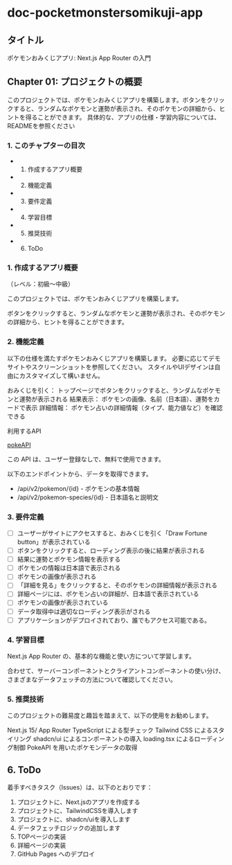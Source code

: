 # doc-pocketmonstersomikuji-app

## タイトル

ポケモンおみくじアプリ: Next.js App Router の入門

## Chapter 01: プロジェクトの概要

このプロジェクトでは、ポケモンおみくじアプリを構築します。ボタンをクリックすると、ランダムなポケモンと運勢が表示され、そのポケモンの詳細から、ヒントを得ることができます。
具体的な、アプリの仕様・学習内容については、READMEを参照ください

### 1. このチャプターの目次

* 1. 作成するアプリ概要
* 2. 機能定義
* 3. 要件定義
* 4. 学習目標
* 5. 推奨技術
* 6. ToDo

### 1. 作成するアプリ概要

（レベル：初級〜中級）

このプロジェクトでは、ポケモンおみくじアプリを構築します。

ボタンをクリックすると、ランダムなポケモンと運勢が表示され、そのポケモンの詳細から、ヒントを得ることができます。

### 2. 機能定義

以下の仕様を満たすポケモンおみくじアプリを構築します。
必要に応じてデモサイトやスクリーンショットを参照してください。
スタイルやUIデザインは自由にカスタマイズして構いません。

おみくじを引く：
トップページでボタンをクリックすると、ランダムなポケモンと運勢が表示される
結果表示：
ポケモンの画像、名前（日本語）、運勢をカードで表示
詳細情報：
ポケモン占いの詳細情報（タイプ、能力値など）を確認できる

利用するAPI

[pokeAPI](https://pokeapi.co/)

この API は、ユーザー登録なしで、無料で使用できます。

以下のエンドポイントから、データを取得できます。

* /api/v2/pokemon/{id} - ポケモンの基本情報
* /api/v2/pokemon-species/{id} - 日本語名と説明文

### 3. 要件定義

- [ ] ユーザーがサイトにアクセスすると、おみくじを引く「Draw Fortune button」が表示されている
- [ ] ボタンをクリックすると、ローディング表示の後に結果が表示される
- [ ] 結果に運勢とポケモン情報を表示する
- [ ] ポケモンの情報は日本語で表示される
- [ ] ポケモンの画像が表示される
- [ ] 「詳細を見る」をクリックすると、そのポケモンの詳細情報が表示される
- [ ] 詳細ページには、ポケモン占いの詳細が、日本語で表示されている
- [ ] ポケモンの画像が表示されている
- [ ] データ取得中は適切なローディング表示がされる
- [ ] アプリケーションがデプロイされており、誰でもアクセス可能である。

### 4. 学習目標

Next.js App Router の、基本的な機能と使い方について学習します。

合わせて、サーバーコンポーネントとクライアントコンポーネントの使い分け、さまざまなデータフェッチの方法について確認してください。

### 5. 推奨技術

このプロジェクトの難易度と趣旨を踏まえて、以下の使用をお勧めします。

Next.js 15/ App Router
TypeScript による型チェック
Tailwind CSS によるスタイリング
shadcn/ui によるコンポーネントの導入
loading.tsx によるローディング制御
PokeAPI を用いたポケモンデータの取得

## 6. ToDo

着手すべきタスク（Issues）は、以下のとおりです：

1. プロジェクトに、Next.jsのアプリを作成する
2. プロジェクトに、TailwindCSSを導入します
3. プロジェクトに、shadcn/uiを導入します
4. データフェッチロジックの追加します
5. TOPページの実装
6. 詳細ページの実装
7. GitHub Pages へのデプロイ

